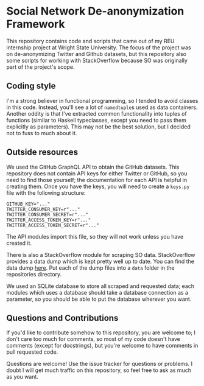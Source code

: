 # Social Network De-anonymization Framework

This repository contains code and scripts that came out of my REU internship
project at Wright State University. The focus of the project was on
de-anonymizing Twitter and Github datasets, but this repository also some
scripts for working with StackOverflow because SO was originally part of the
project's scope.

## Coding style

I'm a strong believer in functional programming, so I tended to avoid classes
in this code. Instead, you'll see a lot of `namedtuple`s used as data
containers. Another oddity is that I've extracted common functionality into
tuples of functions (similar to Haskell typeclasses, except you need to pass
them explicitly as parameters). This may not be the best solution, but I
decided not to fuss to much about it.

## Outside resources

We used the GitHub GraphQL API to obtain the GitHub datasets. This repository
does not contain API keys for either Twitter or GitHub, so you need to find
those yourself; the documentation for each API is helpful in creating them.
Once you have the keys, you will need to create a `keys.py` file with the
following structure:

```
GITHUB_KEY="..."
TWITTER_CONSUMER_KEY=r"..."
TWITTER_CONSUMER_SECRET=r"..."
TWITTER_ACCESS_TOKEN_KEY=r"..."
TWITTER_ACCESS_TOKEN_SECRET=r"..."
```

The API modules import this file, so they will not work unless you have created
it.

There is also a StackOverflow module for scraping SO data. StackOverflow
provides a data dump which is kept pretty well up to date. You can find the
data dump [here](https://archive.org/details/stackexchange). Put each of the
dump files into a `data` folder in the repositories directory.

We used an SQLite database to store all scraped and requested data; each
modules which uses a database should take a database connection as a parameter,
so you should be able to put the database wherever you want.

## Questions and Contributions

If you'd like to contribute somehow to this repository, you are welcome to; I
don't care too much for comments, so most of my code doesn't have comments
(except for docstrings), but you're welcome to have comments in pull requested
code.

Questions are welcome! Use the issue tracker for questions or problems. I doubt
I will get much traffic on this repository, so feel free to ask as much as you
want.
